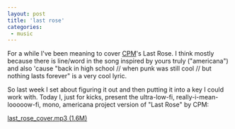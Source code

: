 ```yaml
---
layout: post
title: 'last rose'
categories:
 - music
---
```



For a while I've been meaning to cover <a href="http://christianpornmachine.com">CPM</a>'s Last Rose. I think mostly because there is line/word in the song inspired by yours truly ("americana") and also 'cause "back in high school // when punk was still cool // but nothing lasts forever" is a very cool lyric.



So last week I set about figuring it out and then putting it into a key I could work with. Today I, just for kicks, present the ultra-low-fi, really-i-mean-looooow-fi, mono, americana project version of "Last Rose" by CPM:



<a href="media/last_rose_cover.mp3">last_rose_cover.mp3 (1.6M)</a>
		



		